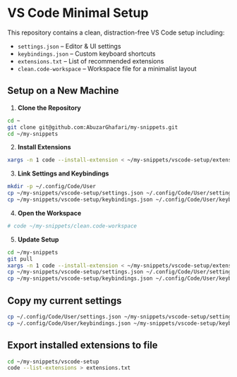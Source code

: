 
# VS Code Minimal Setup

This repository contains a clean, distraction-free VS Code setup including:

- `settings.json` – Editor & UI settings  
- `keybindings.json` – Custom keyboard shortcuts  
- `extensions.txt` – List of recommended extensions  
- `clean.code-workspace` – Workspace file for a minimalist layout

## Setup on a New Machine

1. **Clone the Repository**

```bash
cd ~
git clone git@github.com:AbuzarGhafari/my-snippets.git 
cd ~/my-snippets
```

2. **Install Extensions**

```bash
xargs -n 1 code --install-extension < ~/my-snippets/vscode-setup/extensions.txt
```


3. **Link Settings and Keybindings**

```bash
mkdir -p ~/.config/Code/User
cp ~/my-snippets/vscode-setup/settings.json ~/.config/Code/User/settings.json
cp ~/my-snippets/vscode-setup/keybindings.json ~/.config/Code/User/keybindings.json
```

4. **Open the Workspace**

```bash
# code ~/my-snippets/clean.code-workspace
```

5. **Update Setup**

```bash
cd ~/my-snippets
git pull
xargs -n 1 code --install-extension < ~/my-snippets/vscode-setup/extensions.txt
cp ~/my-snippets/vscode-setup/settings.json ~/.config/Code/User/settings.json
cp ~/my-snippets/vscode-setup/keybindings.json ~/.config/Code/User/keybindings.json
```


## Copy my current settings
```bash
cp ~/.config/Code/User/settings.json ~/my-snippets/vscode-setup/settings.json
cp ~/.config/Code/User/keybindings.json ~/my-snippets/vscode-setup/keybindings.json
```

## Export installed extensions to file 
```bash
cd ~/my-snippets/vscode-setup
code --list-extensions > extensions.txt
```